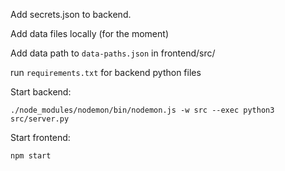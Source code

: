 Add secrets.json to backend.

Add data files locally (for the moment)

Add data path to `data-paths.json` in frontend/src/

run `requirements.txt` for backend python files

Start backend:

```
./node_modules/nodemon/bin/nodemon.js -w src --exec python3 src/server.py
```

Start frontend:

```
npm start
```
